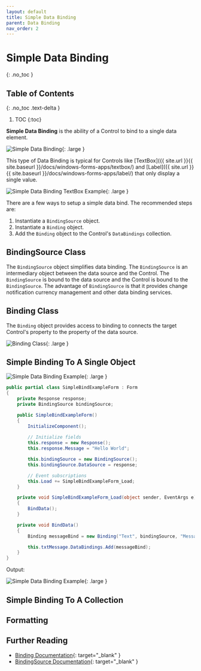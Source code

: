 ```yaml
---
layout: default
title: Simple Data Binding
parent: Data Binding
nav_order: 2
---
```


# Simple Data Binding
{: .no_toc }

## Table of Contents
{: .no_toc .text-delta }

1. TOC
{:toc}

**Simple Data Binding** is the ability of a Control to bind to a single data element. 

![Simple Data Binding](../images/simple-data-binding/simple-data-binding.png){: .large }

This type of Data Binding is typical for Controls like [TextBox]({{ site.url }}{{ site.baseurl }}/docs/windows-forms-apps/textbox/) and [Label]({{ site.url }}{{ site.baseurl }}/docs/windows-forms-apps/label/) that only display a single value.

![Simple Data Binding TextBox Example](../images/simple-data-binding/textbox-data-binding.png){: .large }

There are a few ways to setup a simple data bind. The recommended steps are:

1. Instantiate a `BindingSource` object.
2. Instantiate a `Binding` object.
3. Add the `Binding` object to the Control's `DataBindings` collection.

## BindingSource Class

The `BindingSource` object simplifies data binding. The `BindingSource` is an intermediary object between the data source and the Control. The `BindingSource` is bound to the data source and the Control is bound to the `BindingSource`. The advantage of `BindingSource` is that it provides change notification currency management and other data binding services.

## Binding Class

The `Binding` object provides access to binding to connects the target Control's property to the property of the data source.

![Binding Class](https://docs.microsoft.com/en-us/dotnet/media/databindingmostbasic.png){: .large }

## Simple Binding To A Single Object

![Simple Data Binding Example](../images/simple-data-binding/simple-bind-complete.png){: .large }

```csharp
public partial class SimpleBindExampleForm : Form
{
    private Response response;
    private BindingSource bindingSource;

    public SimpleBindExampleForm()
    {
        InitializeComponent();
        
        // Initialize fields
        this.response = new Response();
        this.response.Message = "Hello World";

        this.bindingSource = new BindingSource();
        this.bindingSource.DataSource = response;

        // Event subscriptions
        this.Load += SimpleBindExampleForm_Load;
    }

    private void SimpleBindExampleForm_Load(object sender, EventArgs e)
    {
        BindData();
    }

    private void BindData()
    {
        Binding messageBind = new Binding("Text", bindingSource, "Message");

        this.txtMessage.DataBindings.Add(messageBind);
    }
}
```

Output:

![Simple Data Binding Example](../images/simple-data-binding/simple-bind-single-object-output.png){: .large }



## Simple Binding To A Collection



## Formatting



## Further Reading

* [Binding Documentation](https://docs.microsoft.com/en-us/dotnet/api/system.windows.data.binding){: target="_blank" }
* [BindingSource Documentation](https://docs.microsoft.com/en-us/dotnet/api/system.windows.forms.bindingsource){: target="_blank" }